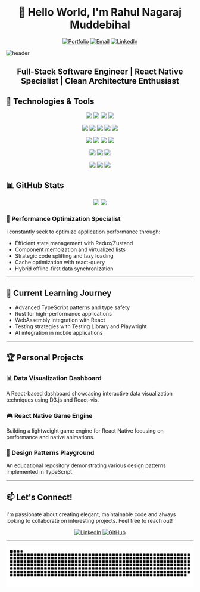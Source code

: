 # <div align="center">👋 Hello World, I'm Rahul Nagaraj Muddebihal</div>

<div align="center">
  
[![Portfolio](https://img.shields.io/badge/Portfolio-rahul--nagarajmv-blue?style=for-the-badge&logo=github)](https://github.com/RahulNagaraj)
[![Email](https://img.shields.io/badge/Email-rnmuddebihal%40gmail.com-red?style=for-the-badge&logo=gmail)](mailto:rnmuddebihal@gmail.com)
[![LinkedIn](https://img.shields.io/badge/LinkedIn-rahul--nagarajmv-blue?style=for-the-badge&logo=linkedin)](https://linkedin.com/in/rahul-nagarajmv)

</div>

<img src="https://raw.githubusercontent.com/halfrost/halfrost/master/icons/header_.png" alt="header">

## <div align="center">Full-Stack Software Engineer | React Native Specialist | Clean Architecture Enthusiast</div>

<!--<p align="center">
  <img src="https://api.visitorbadge.io/api/visitors?path=RahulNagaraj&label=VISITORS&labelColor=%23007EC6&countColor=%23F05237" alt="Visitor Badge">
</p> 

---

## 💻 Tech Arsenal

```typescript
class Developer {
  private name: string;
  private location: string;
  private languages: string[];
  private frontendSkills: string[];
  private backendSkills: string[];
  private devopsTools: string[];
  private architecturePatterns: string[];
  
  constructor() {
    this.name = "Rahul Nagaraj Muddebihal";
    this.location = "Chicago, IL";
    this.languages = ["TypeScript", "JavaScript", "Python", "Java"];
    this.frontendSkills = ["React", "React Native", "Next.js", "Redux", "Zustand"];
    this.backendSkills = ["Node.js", "NestJS", "Spring Boot", "FastAPI"];
    this.devopsTools = ["Docker", "Kubernetes", "GitHub Actions", "Azure Pipelines"];
    this.architecturePatterns = ["MVVM", "Clean Architecture", "Microservices", "Event-driven"];
  }
  
  public getGreeting(): string {
    return `Hello! I'm ${this.name}, a Full-Stack Software Engineer specialized in building 
    scalable and maintainable applications with clean architecture principles.`;
  }
  
  public getSkillset(): object {
    return {
      languages: this.languages,
      frontend: this.frontendSkills,
      backend: this.backendSkills,
      devops: this.devopsTools,
      architecture: this.architecturePatterns
    };
  }
}

const rahul = new Developer();
console.log(rahul.getGreeting());
```

---

<!--<div align="center">
  <img src="https://github-readme-stats.vercel.app/api/top-langs/?username=RahulNagaraj&layout=compact&theme=tokyonight" alt="Top Languages">
</div>

--- -->

## 🔧 Technologies & Tools

<div align="center">

![](https://img.shields.io/badge/Language-TypeScript-informational?style=flat&logo=typescript&logoColor=white&color=2bbc8a)
![](https://img.shields.io/badge/Language-JavaScript-informational?style=flat&logo=javascript&logoColor=white&color=2bbc8a)
![](https://img.shields.io/badge/Language-Python-informational?style=flat&logo=python&logoColor=white&color=2bbc8a)
![](https://img.shields.io/badge/Language-Java-informational?style=flat&logo=java&logoColor=white&color=2bbc8a)

![](https://img.shields.io/badge/Framework-React-informational?style=flat&logo=react&logoColor=white&color=3498db)
![](https://img.shields.io/badge/Framework-React_Native-informational?style=flat&logo=react&logoColor=white&color=3498db)
![](https://img.shields.io/badge/Framework-Next.js-informational?style=flat&logo=next.js&logoColor=white&color=3498db)
![](https://img.shields.io/badge/Framework-NestJS-informational?style=flat&logo=nestjs&logoColor=white&color=3498db)
![](https://img.shields.io/badge/Framework-Spring_Boot-informational?style=flat&logo=spring&logoColor=white&color=3498db)

![](https://img.shields.io/badge/Database-MongoDB-informational?style=flat&logo=mongodb&logoColor=white&color=e74c3c)
![](https://img.shields.io/badge/Database-PostgreSQL-informational?style=flat&logo=postgresql&logoColor=white&color=e74c3c)
![](https://img.shields.io/badge/Database-Redis-informational?style=flat&logo=redis&logoColor=white&color=e74c3c)
![](https://img.shields.io/badge/Database-Firebase-informational?style=flat&logo=firebase&logoColor=white&color=e74c3c)

![](https://img.shields.io/badge/Cloud-AWS-informational?style=flat&logo=amazon-aws&logoColor=white&color=9b59b6)
![](https://img.shields.io/badge/Cloud-Azure-informational?style=flat&logo=microsoft-azure&logoColor=white&color=9b59b6)
![](https://img.shields.io/badge/Cloud-GCP-informational?style=flat&logo=google-cloud&logoColor=white&color=9b59b6)

![](https://img.shields.io/badge/Tools-Docker-informational?style=flat&logo=docker&logoColor=white&color=f39c12)
![](https://img.shields.io/badge/Tools-Kubernetes-informational?style=flat&logo=kubernetes&logoColor=white&color=f39c12)
![](https://img.shields.io/badge/Tools-GitHub_Actions-informational?style=flat&logo=github-actions&logoColor=white&color=f39c12)

</div>

## 📊 GitHub Stats

<div align="center">
  <img height="180em" src="https://github-readme-stats.vercel.app/api?username=RahulNagaraj&show_icons=true&theme=radical&include_all_commits=true&count_private=true"/>
  <img height="180em" src="https://github-readme-stats.vercel.app/api/top-langs/?username=RahulNagaraj&layout=compact&langs_count=7&theme=radical"/>
</div>

### 🚀 Performance Optimization Specialist

I constantly seek to optimize application performance through:

- Efficient state management with Redux/Zustand
- Component memoization and virtualized lists
- Strategic code splitting and lazy loading
- Cache optimization with react-query
- Hybrid offline-first data synchronization

---

## 🌱 Current Learning Journey

- Advanced TypeScript patterns and type safety
- Rust for high-performance applications
- WebAssembly integration with React
- Testing strategies with Testing Library and Playwright
- AI integration in mobile applications

---

## 🏆 Personal Projects

### 📊 Data Visualization Dashboard
A React-based dashboard showcasing interactive data visualization techniques using D3.js and React-vis.

### 🎮 React Native Game Engine
Building a lightweight game engine for React Native focusing on performance and native animations.

### 🧩 Design Patterns Playground
An educational repository demonstrating various design patterns implemented in TypeScript.

---

## 📫 Let's Connect!

I'm passionate about creating elegant, maintainable code and always looking to collaborate on interesting projects. Feel free to reach out!

<div align="center">

[![LinkedIn](https://img.shields.io/badge/linkedin-%230077B5.svg?style=for-the-badge&logo=linkedin&logoColor=white)](https://linkedin.com/in/rahul-nagarajmv)
[![GitHub](https://img.shields.io/badge/github-%23121011.svg?style=for-the-badge&logo=github&logoColor=white)](https://github.com/RahulNagaraj)

</div>

---

<div align="center">
  <img src="https://raw.githubusercontent.com/Platane/snk/output/github-contribution-grid-snake.svg" alt="Snake animation">
</div>
